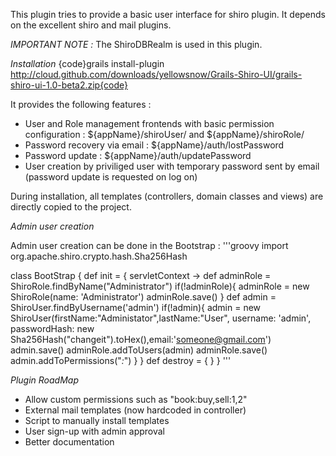 This plugin tries to provide a basic user interface for shiro plugin. It depends on the excellent shiro and mail plugins.

*IMPORTANT NOTE :* The ShiroDBRealm is used in this plugin.

*Installation* {code}grails install-plugin http://cloud.github.com/downloads/yellowsnow/Grails-Shiro-UI/grails-shiro-ui-1.0-beta2.zip{code}

It provides the following features :

* User and Role management frontends with basic permission configuration : ${appName}/shiroUser/ and ${appName}/shiroRole/ 
* Password recovery via email : ${appName}/auth/lostPassword
* Password update : ${appName}/auth/updatePassword
* User creation by priviliged user with temporary password sent by email (password update is requested on log on)

During installation, all templates (controllers, domain classes and views) are directly copied to the project.

*Admin user creation*

Admin user creation can be done in the Bootstrap :
'''groovy
import org.apache.shiro.crypto.hash.Sha256Hash

class BootStrap {
    def init = { servletContext ->
		def adminRole = ShiroRole.findByName("Administrator")
		if(!adminRole){
		  adminRole = new ShiroRole(name: 'Administrator')
		  adminRole.save()
		}
		def admin = ShiroUser.findByUsername('admin')
		if(!admin){
		  admin = new ShiroUser(firstName:"Administator",lastName:"User", 
username: 'admin', passwordHash: new Sha256Hash("changeit").toHex(),email:'someone@gmail.com')
		  admin.save()
		  adminRole.addToUsers(admin)
		  adminRole.save()
		  admin.addToPermissions("*:*")
		}
    }
    def destroy = {
    }
}
'''

*Plugin RoadMap*

* Allow custom permissions such as "book:buy,sell:1,2"
* External mail templates (now hardcoded in controller)
* Script to manually install templates
* User sign-up with admin approval
* Better documentation